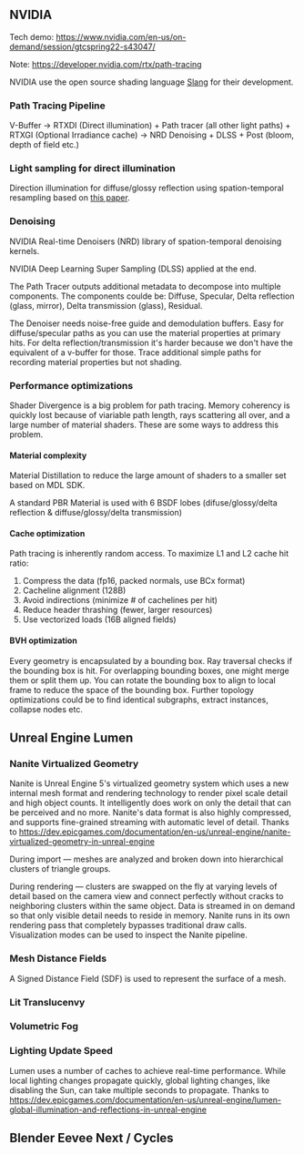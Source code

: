 ## NVIDIA
Tech demo: https://www.nvidia.com/en-us/on-demand/session/gtcspring22-s43047/

Note: https://developer.nvidia.com/rtx/path-tracing

NVIDIA use the open source shading language [Slang](https://github.com/shader-slang/slang) for their development.

### Path Tracing Pipeline
V-Buffer -> RTXDI (Direct illumination) + Path tracer (all other light paths) + RTXGI (Optional Irradiance cache) -> NRD Denoising + DLSS + Post (bloom, depth of field etc.)

### Light sampling for direct illumination
Direction illumination for diffuse/glossy reflection
using spation-temporal resampling based on [this paper](https://research.nvidia.com/sites/default/files/pubs/2020-07_Spatiotemporal-reservoir-resampling/ReSTIR.pdf).

### Denoising
NVIDIA Real-time Denoisers (NRD) library of spation-temporal denoising kernels.

NVIDIA Deep Learning Super Sampling (DLSS) applied at the end.

The Path Tracer outputs additional metadata to decompose into multiple components. The components coulde be: Diffuse, Specular, Delta reflection (glass, mirror), Delta transmission (glass), Residual.

The Denoiser needs noise-free guide and demodulation buffers. Easy for diffuse/specular paths as you can use the material properties at primary hits. For delta reflection/transmission it's harder because we don't have the equivalent of a v-buffer for those. Trace additional simple paths for recording material properties but not shading.

### Performance optimizations
Shader Divergence is a big problem for path tracing. Memory coherency is quickly lost because of viariable path length, rays scattering all over, and a large number of material shaders. These are some ways to address this problem.

#### Material complexity
Material Distillation to reduce the large amount of shaders to a smaller set based on MDL SDK. 

A standard PBR Material is used with 6 BSDF lobes (difuse/glossy/delta reflection & diffuse/glossy/delta transmission)
#### Cache optimization
Path tracing is inherently random access. To maximize L1 and L2 cache hit ratio:

1. Compress the data (fp16, packed normals, use BCx format)
2. Cacheline alignment (128B)
3. Avoid indirections (minimize # of cachelines per hit)
4. Reduce header thrashing (fewer, larger resources)
5. Use vectorized loads (16B aligned fields)
#### BVH optimization
Every geometry is encapsulated by a bounding box. Ray traversal checks if the bounding box is hit. For overlapping bounding boxes, one might merge them or split them up. You can rotate the bounding box to align to local frame to reduce the space of the bounding box. Further topology optimizations could be to find identical subgraphs, extract instances, collapse nodes etc.


## Unreal Engine Lumen

### Nanite Virtualized Geometry
Nanite is Unreal Engine 5's virtualized geometry system which uses a new internal mesh format and rendering technology to render pixel scale detail and high object counts. It intelligently does work on only the detail that can be perceived and no more. Nanite's data format is also highly compressed, and supports fine-grained streaming with automatic level of detail. Thanks to https://dev.epicgames.com/documentation/en-us/unreal-engine/nanite-virtualized-geometry-in-unreal-engine

During import — meshes are analyzed and broken down into hierarchical clusters of triangle groups.

During rendering — clusters are swapped on the fly at varying levels of detail based on the camera view and connect perfectly without cracks to neighboring clusters within the same object. Data is streamed in on demand so that only visible detail needs to reside in memory. Nanite runs in its own rendering pass that completely bypasses traditional draw calls. Visualization modes can be used to inspect the Nanite pipeline.

### Mesh Distance Fields
A Signed Distance Field (SDF) is used to represent the surface of a mesh.

### Lit Translucenvy

### Volumetric Fog

### Lighting Update Speed
Lumen uses a number of caches to achieve real-time performance. While local lighting changes propagate quickly, global lighting changes, like disabling the Sun, can take multiple seconds to propagate. Thanks to https://dev.epicgames.com/documentation/en-us/unreal-engine/lumen-global-illumination-and-reflections-in-unreal-engine


## Blender Eevee Next / Cycles
